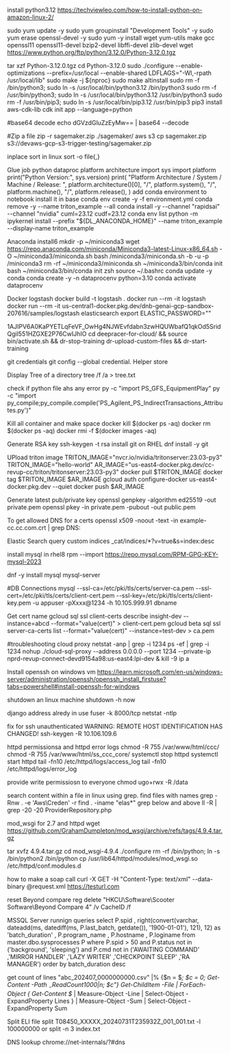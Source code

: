 install python3.12
https://techviewleo.com/how-to-install-python-on-amazon-linux-2/


sudo yum update -y
sudo yum groupinstall "Development Tools" -y
sudo yum erase openssl-devel -y
sudo yum -y install wget yum-utils make gcc openssl11 openssl11-devel bzip2-devel libffi-devel zlib-devel
wget https://www.python.org/ftp/python/3.12.0/Python-3.12.0.tgz

tar xzf Python-3.12.0.tgz 
cd Python-3.12.0
sudo ./configure --enable-optimizations --prefix=/usr/local --enable-shared LDFLAGS="-Wl,-rpath /usr/local/lib"
sudo make -j ${nproc} 
sudo make altinstall 
sudo rm -f /bin/python3; sudo ln -s /usr/local/bin/python3.12 /bin/python3
sudo rm -f /usr/bin/python3; sudo ln -s /usr/local/bin/python3.12 /usr/bin/python3
sudo rm -f /usr/bin/pip3; sudo ln -s /usr/local/bin/pip3.12 /usr/bin/pip3
pip3 install aws-cdk-lib
cdk init app --language=python

#base64 decode
echo dGVzdGluZzEyMw== | base64 --decode


#Zip a file
zip -r sagemaker.zip ./sagemaker/
aws s3 cp sagemaker.zip s3://devaws-gcp-s3-trigger-testing/sagemaker.zip

inplace sort in linux
sort -o file{,}


Glue job python dataproc platform architecture
import sys
import platform
print("Python Version:", sys.version)
print(
"Platform Architecture / System / Machine / Release: ",
platform.architecture()[0],
"/",
platform.system(),
"/",
platform.machine(),
"/",
platform.release(),
)
add conda environment to notebook
install it in base
conda env create -y -f environment.yml
conda remove -y --name triton_example --all
conda install -y --channel "rapidsai" --channel "nvidia" cuml=23.12 cudf=23.12
conda env list
python -m ipykernel install --prefix "${DL_ANACONDA_HOME}" --name triton_example --display-name triton_example

Anaconda install6
mkdir -p ~/miniconda3
wget https://repo.anaconda.com/miniconda/Miniconda3-latest-Linux-x86_64.sh -O ~/miniconda3/miniconda.sh
bash /miniconda3/miniconda.sh -b -u -p /miniconda3
rm -rf ~/miniconda3/miniconda.sh
~/miniconda3/bin/conda init bash
~/miniconda3/bin/conda init zsh
source ~/.bashrc
conda update -y conda
conda create -y -n dataprocenv python=3.10
conda activate dataprocenv


Docker logstash
docker build -t logstash .
docker run --rm -it logstash
docker run --rm -it us-central1-docker.pkg.dev/dnb-genai-gcp-sandbox-207616/samples/logstash
elasticsearch
export ELASTIC_PASSWORD=""


1AJIPV6A0KaPYETLqFeVF_OwHg4NJWEvfdabn3zwHQUWbafQ1qkOd5SridQgil551HZGXE2P76CwIJhIO
cd deepracer-for-cloud/ && source bin/activate.sh && dr-stop-training
dr-upload-custom-files && dr-start-training

git credentials
git config --global credential. Helper store

Display Tree of a directory
tree /f /a > tree.txt

check if python file ahs any error
py -c "import PS_GFS_EquipmentPlay"
py -c "import py_compile;py_compile.compile('PS_Agilent_PS_IndirectTransactions_Attributes.py')"

Kill all container and make space
docker kill $(docker ps -aq)
docker rm $(docker ps -aq)
docker rmi -f $(docker images -aq)



Generate RSA key
ssh-keygen -t rsa
install git on RHEL
dnf install -y git


UPload triton image
TRITON_IMAGE="nvcr.io/nvidia/tritonserver:23.03-py3"
TRITON_IMAGE="hello-world"
AR_IMAGE="us-east4-docker.pkg.dev/cc-revup-cc/triton/tritonserver:23.03-py3"
docker pull $TRITON_IMAGE
docker tag $TRITON_IMAGE $AR_IMAGE
gcloud auth configure-docker us-east4-docker.pkg.dev --quiet
docker push $AR_IMAGE

Generate latest pub/private key
openssl genpkey -algorithm ed25519 -out private.pem
openssl pkey -in private.pem -pubout -out public.pem

To get allowed DNS for a certs 
openssl x509 -noout -text -in example-cc.cc.com.crt | grep DNS:

Elastic Search query custom indices
_cat/indices/*?v=true&s=index:desc



install mysql in rhel8
rpm --import https://repo.mysql.com/RPM-GPG-KEY-mysql-2023

dnf -y install mysql mysql-server


#DB Connections
mysql --ssl-ca=/etc/pki/tls/certs/server-ca.pem --ssl-cert=/etc/pki/tls/certs/client-cert.pem --ssl-key=/etc/pki/tls/certs/client-key.pem -u appuser -pXxxx@1234 -h 10.105.999.91 dbname

Get cert name
gcloud sql ssl client-certs describe insight-dev --instance=abcd --format="value(cert)" > client-cert.pem
gcloud beta sql ssl server-ca-certs list --format="value(cert)" --instance=test-dev > ca.pem

#troubleshooting cloud proxy
netstat -anp | grep -i 1234
ps -ef | grep -i 1234
nohup ./cloud-sql-proxy --address 0.0.0.0 --port 1234 --private-ip nprd-revup-connect-devd9154a98:us-east4:lpi-dev &
kill -9 
ip a


Install openssh on windows vm
https://learn.microsoft.com/en-us/windows-server/administration/openssh/openssh_install_firstuse?tabs=powershell#install-openssh-for-windows


shutdown an linux machine
shutdown -h now


django address alredy in use
fuser -k 8000/tcp
netstat -ntlp

fix for ssh unauthenticated WARNING: REMOTE HOST IDENTIFICATION HAS CHANGED! 
ssh-keygen -R 10.106.109.6

httpd permissionsa and httpd error logs
chmod -R 755 /var/www/html/ccc/
chmod -R 755 /var/www/html/ss_ccc_core/
systemctl stop httpd
systemctl start httpd
tail -fn10 /etc/httpd/logs/access_log
tail -fn10 /etc/httpd/logs/error_log

provide write permissiosn to everyone
chmod ugo+rwx -R /data


search content within a file in linux using grep. find files with names
grep -Rnw . -e 'Aws\Creden' -r
find . -iname "elas*"
grep below and above 
ll -R | grep -20 -20 ProviderRepository.php

mod_wsgi for 2.7 and httpd
wget https://github.com/GrahamDumpleton/mod_wsgi/archive/refs/tags/4.9.4.tar.gz

tar xvfz 4.9.4.tar.gz
cd mod_wsgi-4.9.4
./configure
rm -rf /bin/python; ln -s /bin/python2 /bin/python
cp /usr/lib64/httpd/modules/mod_wsgi.so /etc/httpd/conf.modules.d

how to make a soap call
curl -X GET -H "Content-Type: text/xml" --data-binary @request.xml  https://testurl.com

reset Beyond compare
reg delete "HKCU\Software\Scooter Software\Beyond Compare 4" /v CacheID /f

MSSQL Server runnign queries
select
P.spid
, right(convert(varchar, 
dateadd(ms, datediff(ms, P.last_batch, getdate()), '1900-01-01'), 
121), 12) as 'batch_duration'
, P.program_name
, P.hostname
, P.loginame
from master.dbo.sysprocesses P
where P.spid > 50
and P.status not in ('background', 'sleeping')
and P.cmd not in ('AWAITING COMMAND'
,'MIRROR HANDLER'
,'LAZY WRITER'
,'CHECKPOINT SLEEP'
,'RA MANAGER')
order by batch_duration desc

get count of lines
"abc_202407_0000000000.csv" |% {$n = $_; $c = 0; Get-Content -Path $_ -ReadCount 1000 |% { $c += $_.Count }; "$n; $c"}
Get-ChildItem -File | ForEach-Object { Get-Content $_ | Measure-Object -Line | Select-Object -ExpandProperty Lines } | Measure-Object -Sum | Select-Object -ExpandProperty Sum

Split ELI file
split T08450_XXXXX_20240731T235932Z_001_001.txt -l 100000000
or split -n 3 index.txt

DNS lookup 
chrome://net-internals/?#dns
